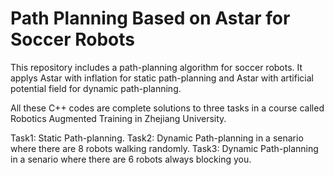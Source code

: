 # Path Planning Based on Astar for Soccer Robots
 This repository includes a path-planning algorithm for soccer robots. It applys Astar with inflation for static path-planning and Astar with artificial potential field for dynamic path-planning. 
 
All these C++ codes are complete solutions to three tasks in a course called Robotics Augmented Training in Zhejiang University. 

Task1: Static Path-planning.
Task2: Dynamic Path-planning in a senario where there are 8 robots walking randomly.
Task3: Dynamic Path-planning in a senario where there are 6 robots always blocking you.
